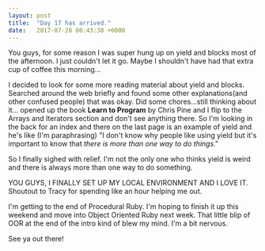 ```yaml
---
layout: post
title:  "Day 17 has arrived."
date:   2017-07-28 00:43:38 +0000
---
```



You guys, for some reason I was super hung up on yield and blocks most of the afternoon. I just couldn't let it go. Maybe I shouldn't have had that extra cup of coffee this morning...

I decided to look for some more reading material about yield and blocks. Searched around the web briefly and found some other explanations(and other confused people) that was okay. Did some chores...still thinking about it... opened up the book **Learn to Program** by Chris Pine and I flip to the Arrays and Iterators section and don't see anything there. So I'm looking in the back for an index and there on the last page is an example of yield and he's like (I'm paraphrasing) "I don't know why people like using yield but it's important to know that *there is more than one way to do things*."

So I finally sighed with relief. I'm not the only one who thinks yield is weird and there is always more than one way to do something. 

YOU GUYS, I FINALLY SET UP MY LOCAL ENVIRONMENT AND I LOVE IT. Shoutout to Tracy for spending like an hour helping me out. 

I'm getting to the end of Procedural Ruby. I'm hoping to finish it up this weekend and move into Object Oriented Ruby next week. That little blip of OOR at the end of the intro kind of blew my mind. I'm a bit nervous.

See ya out there!
